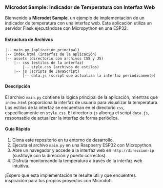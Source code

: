 ### Microdot Sample: Indicador de Temperatura con Interfaz Web

Bienvenido a **Microdot Sample**, un ejemplo de implementación de un indicador de temperatura con una interfaz web. Esta aplicación utiliza un servidor Flask ejecutándose con Micropython en una ESP32.

#### Estructura de Archivos

```
|-- main.py (aplicación principal)
|-- index.html (interfaz de la aplicación)
|-- assets (directorio con archivos CSS y JS)
    |-- css (estilos de la interfaz)
        |-- style.css (archivos de estilos)
    |-- js (scripts de JavaScript)
        |-- data.js (script que actualiza la interfaz periódicamente)
```

#### Descripción

El archivo `main.py` contiene la lógica principal de la aplicación, mientras que `index.html` proporciona la interfaz de usuario para visualizar la temperatura. Los estilos de la interfaz se encuentran en el directorio `css`, específicamente en `style.css`. El directorio `js` alberga el script `data.js`, responsable de actualizar la interfaz de forma periódica.

#### Guía Rápida

1. Clona este repositorio en tu entorno de desarrollo.
2. Ejecuta el archivo `main.py` en una Raspberry ESP32 con Micropython.
3. Abre un navegador y accede a la interfaz web en `http://direccion-ip` (sustituye con la dirección y puerto correctos).
4. Disfruta monitoreando la temperatura a través de la interfaz web intuitiva.

¡Espero que esta implementación te resulte útil y que encuentres inspiración para tus propios proyectos con Microdot!
